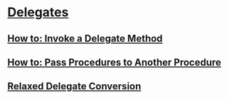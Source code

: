 # [Delegates](index.md)
## [How to: Invoke a Delegate Method](how-to-invoke-a-delegate-method.md)
## [How to: Pass Procedures to Another Procedure](how-to-pass-procedures-to-another-procedure.md)
## [Relaxed Delegate Conversion](relaxed-delegate-conversion.md)
